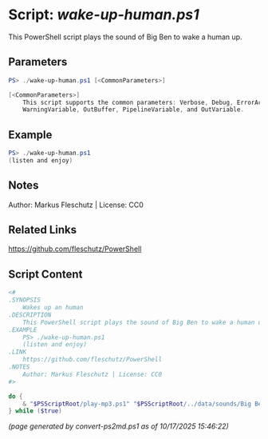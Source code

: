 Script: *wake-up-human.ps1*
========================

This PowerShell script plays the sound of Big Ben to wake a human up.

Parameters
----------
```powershell
PS> ./wake-up-human.ps1 [<CommonParameters>]

[<CommonParameters>]
    This script supports the common parameters: Verbose, Debug, ErrorAction, ErrorVariable, WarningAction, 
    WarningVariable, OutBuffer, PipelineVariable, and OutVariable.
```

Example
-------
```powershell
PS> ./wake-up-human.ps1
(listen and enjoy)

```

Notes
-----
Author: Markus Fleschutz | License: CC0

Related Links
-------------
https://github.com/fleschutz/PowerShell

Script Content
--------------
```powershell
<#
.SYNOPSIS
	Wakes up an human
.DESCRIPTION
	This PowerShell script plays the sound of Big Ben to wake a human up.
.EXAMPLE
	PS> ./wake-up-human.ps1
	(listen and enjoy)
.LINK
	https://github.com/fleschutz/PowerShell
.NOTES
	Author: Markus Fleschutz | License: CC0
#>

do {
	& "$PSScriptRoot/play-mp3.ps1" "$PSScriptRoot/../data/sounds/Big Ben.mp3"
} while ($true)

```

*(page generated by convert-ps2md.ps1 as of 10/17/2025 15:46:22)*
